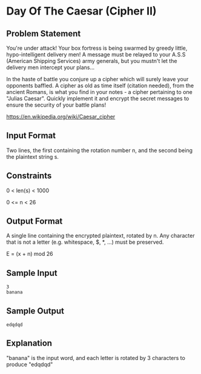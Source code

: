 # Day Of The Caesar (Cipher II)

## Problem Statement

You're under attack! Your box fortress is being swarmed by greedy little, hypo-intelligent delivery men! A message must be relayed to your A.S.S (American Shipping Services) army generals, but you mustn't let the delivery men intercept your plans...

In the haste of battle you conjure up a cipher which will surely leave your opponents baffled. A cipher as old as time itself (citation needed), from the ancient Romans, is what you find in your notes - a cipher pertaining to one "Julias Caesar". Quickly implement it and encrypt the secret messages to ensure the security of your battle plans!

https://en.wikipedia.org/wiki/Caesar_cipher

## Input Format

Two lines, the first containing the rotation number n, and the second being the plaintext string s.

## Constraints

0 < len(s) < 1000

0 <= n < 26

## Output Format
A single line containing the encrypted plaintext, rotated by n. Any character that is not a letter (e.g. whitespace, $, \*, ...) must be preserved.

E = (x + n) mod 26

## Sample Input

```
3
banana
```

## Sample Output

```
edqdqd
```

## Explanation

"banana" is the input word, and each letter is rotated by 3 characters to produce "edqdqd"

